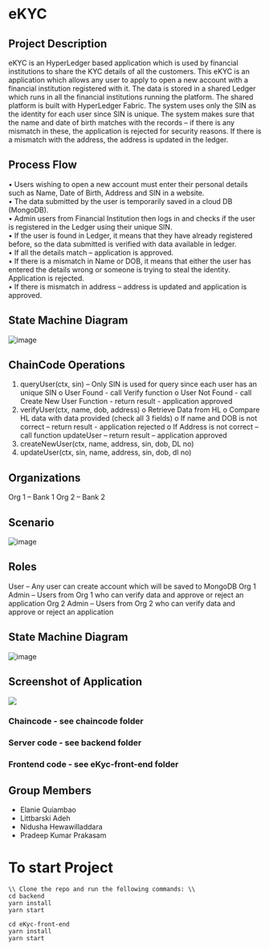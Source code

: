 # eKYC

## Project Description
eKYC is an HyperLedger based application which is used by financial institutions to share the KYC details of all the customers. This eKYC is an application which allows any user to apply to open a new account with a financial institution registered with it. The data is stored in a shared Ledger which runs in all the financial institutions running the platform. The shared platform is built with HyperLedger Fabric.
The system uses only the SIN as the identity for each user since SIN is unique. The system makes sure that the name and date of birth matches with the records – if there is any mismatch in these, the application is rejected for security reasons. If there is a mismatch with the address, the address is updated in the ledger.


## Process Flow
•	Users wishing to open a new account must enter their personal details such as Name, Date of Birth, Address and SIN in a website.<br/>
•	The data submitted by the user is temporarily saved in a cloud DB (MongoDB). <br/>
•	Admin users from Financial Institution then logs in and checks if the user is registered in the Ledger using their unique SIN. <br/>
•	If the user is found in Ledger, it means that they have already registered before, so the data submitted is verified with data available in ledger.<br/>
•	If all the details match – application is approved.<br/>
•	If there is a mismatch in Name or DOB, it means that either the user has entered the details wrong or someone is trying to steal the identity. Application is rejected.<br/>
•	If there is mismatch in address – address is updated and application is approved.


## State Machine Diagram
![image](https://user-images.githubusercontent.com/45354395/113464786-5d85f080-93fd-11eb-9f30-977387b14a85.png)


## ChainCode Operations
1.	queryUser(ctx, sin) – Only SIN is used for query since each user has an unique SIN
o	User Found - call Verify function
o	User Not Found - call Create New User Function - return result - application approved
2.	verifyUser(ctx, name, dob, address)
o	Retrieve Data from HL
o	Compare HL data with data provided (check all 3 fields)
o	If name and DOB is not correct – return result - application rejected
o	If Address is not correct – call function updateUser – return result – application approved
3.	createNewUser(ctx, name, address, sin, dob, DL no)
4.	updateUser(ctx, sin, name, address, sin, dob, dl no) 


## Organizations
Org 1 – Bank 1
Org 2 – Bank 2

## Scenario
![image](https://user-images.githubusercontent.com/45354395/113464817-89a17180-93fd-11eb-88ea-1ef9146b94c1.png)

## Roles
User – Any user can create account which will be saved to MongoDB
Org 1 Admin – Users from Org 1 who can verify data and approve or reject an application
Org 2 Admin – Users from Org 2 who can verify data and approve or reject an application

## State Machine Diagram
![image](https://user-images.githubusercontent.com/45354395/113464831-a9d13080-93fd-11eb-83eb-7fa2ba6eba12.png)


## Screenshot of Application
![](https://github.com/littbarskiadeh/ekyc-project/blob/main/images/demo.jpg)

### Chaincode - see chaincode folder

### Server code - see backend folder

### Frontend code - see eKyc-front-end folder

## Group Members
* Elanie Quiambao 
* Littbarski Adeh
* Nidusha Hewawilladdara
* Pradeep Kumar Prakasam



# To start Project
```
\\ Clone the repo and run the following commands: \\
cd backend
yarn install
yarn start 

cd eKyc-front-end
yarn install
yarn start
```
